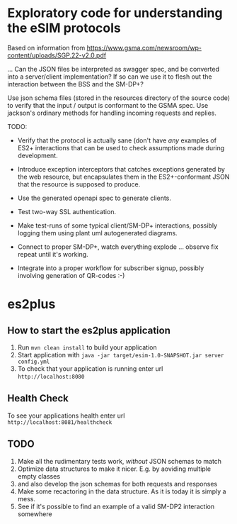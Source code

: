 # Exploratory code for understanding the eSIM protocols

Based on information from
https://www.gsma.com/newsroom/wp-content/uploads/SGP.22-v2.0.pdf

... Can the JSON files be interpreted as swagger spec, and be
converted into a server/client implementation?  If so can we use it to
flesh out the interaction between the BSS and the SM-DP+?

Use json schema files (stored in the resources directory of the
source code) to verify that the input / output is conformant to the
GSMA spec.  Use jackson's ordinary methods for handling incoming
requests and replies.


TODO:

* Verify that the protocol is actually sane (don't have _any_ examples
  of ES2+ interactions that can be used to check assumptions made
  during development.

* Introduce exception interceptors that catches exceptions 
  generated by the web resource, but encapsulates them in the
  ES2+-conformant JSON that the resource is supposed to produce.

* Use the generated openapi spec to generate clients.

* Test two-way SSL authentication.

* Make test-runs of some typical client/SM-DP+ interactions,
  possibly logging them using plant uml autogenerated
  diagrams.

* Connect to proper SM-DP+, watch everything explode
  ... observe fix repeat until it's working.

* Integrate into a proper workflow for subscriber signup,
  possibly involving generation of QR-codes :-)
# es2plus

How to start the es2plus application
---

1. Run `mvn clean install` to build your application
1. Start application with `java -jar target/esim-1.0-SNAPSHOT.jar server config.yml`
1. To check that your application is running enter url `http://localhost:8080`

Health Check
---

To see your applications health enter url `http://localhost:8081/healthcheck`

TODO
---

1. Make all the rudimentary tests work, _without_ JSON schemas to match
1. Optimize data structures to make it nicer. E.g. by aoviding multiple empty classes
1. and also develop the json schemas for both requests and responses
1. Make some recactoring in the data structure. As it is today it is simply a mess.   
1. See if it's possible to find an example of a valid SM-DP2 interaction somewhere

